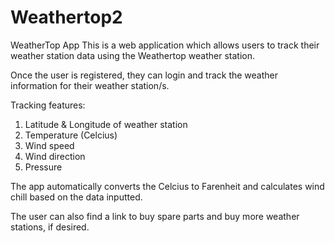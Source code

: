 # Weathertop2
WeatherTop App
This is a web application which allows users to track 
their weather station data using the Weathertop weather station. 

Once the user is registered, they can login and 
track the weather information for their weather station/s.

Tracking features:

1. Latitude & Longitude of weather station 
2. Temperature (Celcius)
3. Wind speed 
4. Wind direction
5. Pressure

The app automatically converts the Celcius to Farenheit and 
calculates wind chill based on the data inputted.

The user can also find a link to buy spare parts and buy more weather stations, if desired. 

